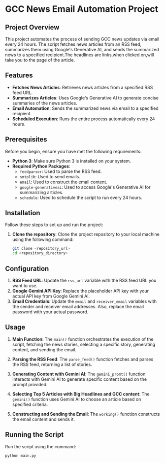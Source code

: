 # GCC News Email Automation Project

## Project Overview

This project automates the process of sending GCC news updates via email every 24 hours. The script fetches news articles from an RSS feed, summarizes them using Google's Generative AI, and sends the summarized news to a specified recipient.The headlines are links,when clicked on,will take you to the page of the article.

## Features

- **Fetches News Articles**: Retrieves news articles from a specified RSS feed URL.
- **Summarizes Articles**: Uses Google's Generative AI to generate concise summaries of the news articles.
- **Email Automation**: Sends the summarized news via email to a specified recipient.
- **Scheduled Execution**: Runs the entire process automatically every 24 hours.

## Prerequisites

Before you begin, ensure you have met the following requirements:

- **Python 3**: Make sure Python 3 is installed on your system.
- **Required Python Packages**:
  - `feedparser`: Used to parse the RSS feed.
  - `smtplib`: Used to send emails.
  - `email`: Used to construct the email content.
  - `google-generativeai`: Used to access Google's Generative AI for summarizing articles.
  - `schedule`: Used to schedule the script to run every 24 hours.

## Installation

Follow these steps to set up and run the project:

1. **Clone the repository**:
   Clone the project repository to your local machine using the following command:
   ```sh
   git clone <repository_url>
   cd <repository_directory>

    ```

## Configuration

1. **RSS Feed URL**: Update the `rss_url` variable with the RSS feed URL you want to use.
2. **Google Gemini API Key**: Replace the placeholder API key with your actual API key from Google Gemini AI.
3. **Email Credentials**: Update the `email` and `receiver_email` variables with the sender and receiver email addresses. Also, replace the email password with your actual password.

## Usage

1. **Main Function**: The `main()` function orchestrates the execution of the script, fetching the news stories, selecting a specific story, generating content, and sending the email.

2. **Parsing the RSS Feed**: The `parse_feed()` function fetches and parses the RSS feed, returning a list of stories.

3. **Generating Content with Gemini AI**: The `gemini_promt()` function interacts with Gemini AI to generate specific content based on the prompt provided.

4. **Selecting Top 5 Articles with Big Headlines and GCC content**: The `gemini()` function uses Gemini AI to choose an article based on specified criteria.

5. **Constructing and Sending the Email**: The `working()` function constructs the email content and sends it.

## Running the Script

Run the script using the command:

```sh
python main.py

